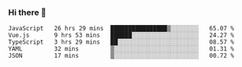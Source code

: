 ### Hi there 👋

<!--
**xin-code/Xin-code** is a ✨ _special_ ✨ repository because its `README.md` (this file) appears on your GitHub profile.

Here are some ideas to get you started:
<!--START_SECTION:waka-->
```text
JavaScript   26 hrs 29 mins  ████████████████▒░░░░░░░░   65.07 % 
Vue.js       9 hrs 53 mins   ██████░░░░░░░░░░░░░░░░░░░   24.27 % 
TypeScript   3 hrs 29 mins   ██░░░░░░░░░░░░░░░░░░░░░░░   08.57 % 
YAML         32 mins         ▒░░░░░░░░░░░░░░░░░░░░░░░░   01.31 % 
JSON         17 mins         ▒░░░░░░░░░░░░░░░░░░░░░░░░   00.72 % 
```
<!--END_SECTION:waka-->
